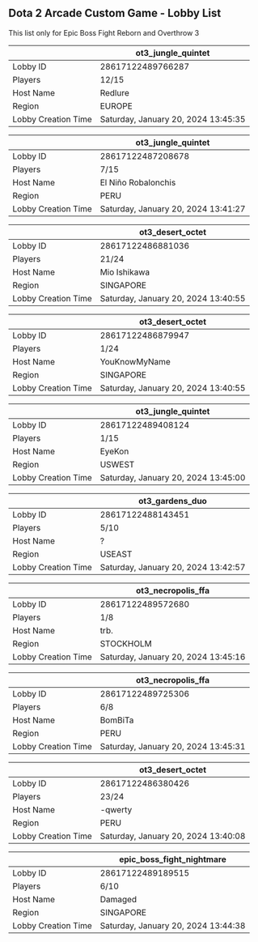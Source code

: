 ## Dota 2 Arcade Custom Game - Lobby List

This list only for Epic Boss Fight Reborn and Overthrow 3

|  | ot3_jungle_quintet |
| ------ | ------ |
| Lobby ID | 28617122489766287 |
| Players | 12/15 |
| Host Name | Redlure |
| Region | EUROPE |
| Lobby Creation Time | Saturday, January 20, 2024 13:45:35 |


|  | ot3_jungle_quintet |
| ------ | ------ |
| Lobby ID | 28617122487208678 |
| Players | 7/15 |
| Host Name | El Niño Robalonchis |
| Region | PERU |
| Lobby Creation Time | Saturday, January 20, 2024 13:41:27 |


|  | ot3_desert_octet |
| ------ | ------ |
| Lobby ID | 28617122486881036 |
| Players | 21/24 |
| Host Name | Mio Ishikawa |
| Region | SINGAPORE |
| Lobby Creation Time | Saturday, January 20, 2024 13:40:55 |


|  | ot3_desert_octet |
| ------ | ------ |
| Lobby ID | 28617122486879947 |
| Players | 1/24 |
| Host Name | YouKnowMyName |
| Region | SINGAPORE |
| Lobby Creation Time | Saturday, January 20, 2024 13:40:55 |


|  | ot3_jungle_quintet |
| ------ | ------ |
| Lobby ID | 28617122489408124 |
| Players | 1/15 |
| Host Name | EyeKon |
| Region | USWEST |
| Lobby Creation Time | Saturday, January 20, 2024 13:45:00 |


|  | ot3_gardens_duo |
| ------ | ------ |
| Lobby ID | 28617122488143451 |
| Players | 5/10 |
| Host Name | ? |
| Region | USEAST |
| Lobby Creation Time | Saturday, January 20, 2024 13:42:57 |


|  | ot3_necropolis_ffa |
| ------ | ------ |
| Lobby ID | 28617122489572680 |
| Players | 1/8 |
| Host Name | trb. |
| Region | STOCKHOLM |
| Lobby Creation Time | Saturday, January 20, 2024 13:45:16 |


|  | ot3_necropolis_ffa |
| ------ | ------ |
| Lobby ID | 28617122489725306 |
| Players | 6/8 |
| Host Name | BomBiTa |
| Region | PERU |
| Lobby Creation Time | Saturday, January 20, 2024 13:45:31 |


|  | ot3_desert_octet |
| ------ | ------ |
| Lobby ID | 28617122486380426 |
| Players | 23/24 |
| Host Name | -qwerty |
| Region | PERU |
| Lobby Creation Time | Saturday, January 20, 2024 13:40:08 |


|  | epic_boss_fight_nightmare |
| ------ | ------ |
| Lobby ID | 28617122489189515 |
| Players | 6/10 |
| Host Name | Damaged |
| Region | SINGAPORE |
| Lobby Creation Time | Saturday, January 20, 2024 13:44:38 |


